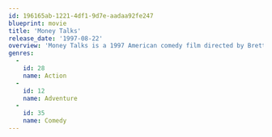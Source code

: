```yaml
---
id: 196165ab-1221-4df1-9d7e-aadaa92fe247
blueprint: movie
title: 'Money Talks'
release_date: '1997-08-22'
overview: 'Money Talks is a 1997 American comedy film directed by Brett Ratner. Sought by police and criminals, a small-time huckster makes a deal with a TV newsman for protection.'
genres:
  -
    id: 28
    name: Action
  -
    id: 12
    name: Adventure
  -
    id: 35
    name: Comedy
---
```

